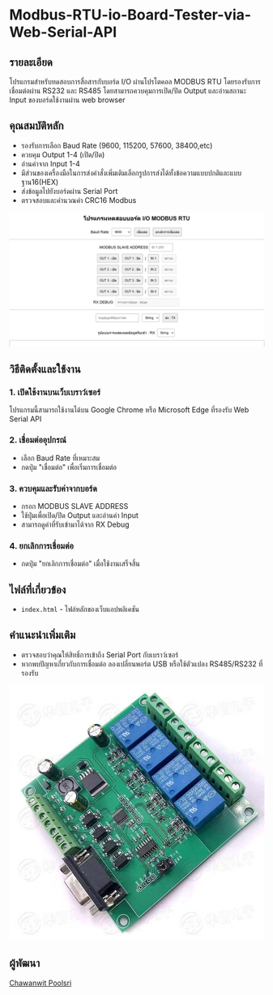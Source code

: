 # Modbus-RTU-io-Board-Tester-via-Web-Serial-API

## รายละเอียด
โปรแกรมสำหรับทดสอบการสื่อสารกับบอร์ด I/O ผ่านโปรโตคอล MODBUS RTU โดยรองรับการเชื่อมต่อผ่าน RS232 และ RS485 โดยสามารถควบคุมการเปิด/ปิด Output และอ่านสถานะ Input ของบอร์ดใช้งานผ่าน web browser

## คุณสมบัติหลัก
- รองรับการเลือก Baud Rate (9600, 115200, 57600, 38400,etc)
- ควบคุม Output 1-4 (เปิด/ปิด)
- อ่านค่าจาก Input 1-4
- มีส่วนของเครื่องมือในการส่งคำสั่งเพิ่มเติมเลือกรูปการส่งได้ทั้งข้อความแบบปกติและแบบฐาน16(HEX)
- ส่งข้อมูลไปยังบอร์ดผ่าน Serial Port
- ตรวจสอบและคำนวณค่า CRC16 Modbus

![Modbus RTU io Board web Serial](Modbus_RTU_io_Board_web_Serial_Tester.png)

## วิธีติดตั้งและใช้งาน
### 1. เปิดใช้งานบนเว็บเบราว์เซอร์
โปรแกรมนี้สามารถใช้งานได้บน Google Chrome หรือ Microsoft Edge ที่รองรับ Web Serial API

### 2. เชื่อมต่ออุปกรณ์
- เลือก Baud Rate ที่เหมาะสม
- กดปุ่ม "เชื่อมต่อ" เพื่อเริ่มการเชื่อมต่อ

### 3. ควบคุมและรับค่าจากบอร์ด
- กรอก MODBUS SLAVE ADDRESS
- ใช้ปุ่มเพื่อเปิด/ปิด Output และอ่านค่า Input
- สามารถดูค่าที่รับเข้ามาได้จาก RX Debug

### 4. ยกเลิกการเชื่อมต่อ
- กดปุ่ม "ยกเลิกการเชื่อมต่อ" เมื่อใช้งานเสร็จสิ้น

## ไฟล์ที่เกี่ยวข้อง
- `index.html` - ไฟล์หลักของเว็บแอปพลิเคชัน

## คำแนะนำเพิ่มเติม
- ตรวจสอบว่าคุณให้สิทธิ์การเข้าถึง Serial Port กับเบราว์เซอร์
- หากพบปัญหาเกี่ยวกับการเชื่อมต่อ ลองเปลี่ยนพอร์ต USB หรือใช้ตัวแปลง RS485/RS232 ที่รองรับ

![modbus RTU io board](modbus_RTU_io_board.jpg)

## ผู้พัฒนา
[Chawanwit Poolsri](https://www.facebook.com/godda.binahead)


